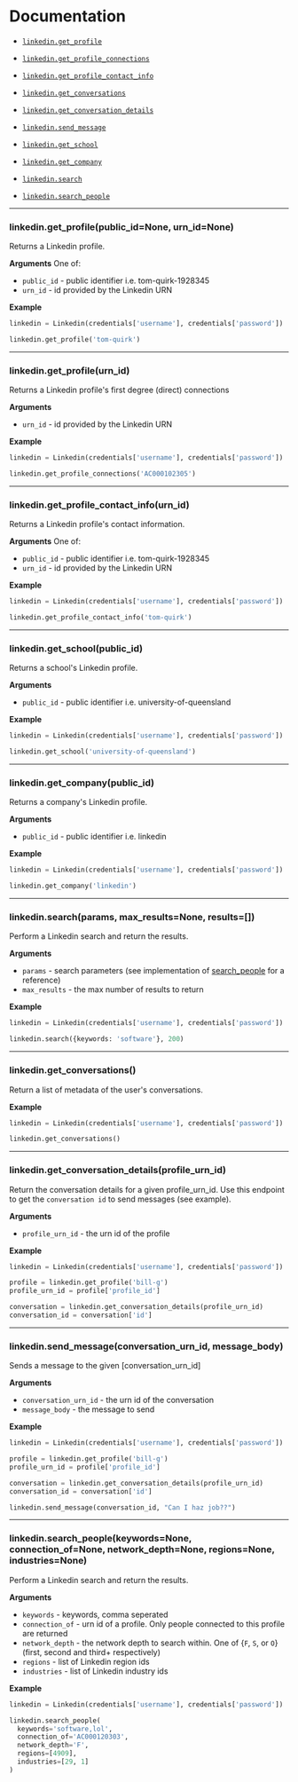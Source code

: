 # Documentation

* [`linkedin.get_profile`](#get_profile)
* [`linkedin.get_profile_connections`](#get_profile_connections)
* [`linkedin.get_profile_contact_info`](#get_profile_contact_info)

* [`linkedin.get_conversations`](#get_conversations)
* [`linkedin.get_conversation_details`](#get_conversation_details)
* [`linkedin.send_message`](#send_message)

* [`linkedin.get_school`](#get_school)
* [`linkedin.get_company`](#get_company)

* [`linkedin.search`](#search)
* [`linkedin.search_people`](#search_people)

---------------------------------------

<a name="get_profile"></a>
### linkedin.get_profile(public_id=None, urn_id=None)

Returns a Linkedin profile.

__Arguments__
One of:
* `public_id`<str> - public identifier i.e. tom-quirk-1928345
* `urn_id`<str> - id provided by the Linkedin URN

__Example__

```python
linkedin = Linkedin(credentials['username'], credentials['password'])

linkedin.get_profile('tom-quirk')
```

---------------------------------------

<a name="get_profile_connections"></a>
### linkedin.get_profile(urn_id)

Returns a Linkedin profile's first degree (direct) connections

__Arguments__
* `urn_id`<str> - id provided by the Linkedin URN

__Example__

```python
linkedin = Linkedin(credentials['username'], credentials['password'])

linkedin.get_profile_connections('AC000102305')
```

---------------------------------------

<a name="get_profile_contact_info"></a>
### linkedin.get_profile_contact_info(urn_id)

Returns a Linkedin profile's contact information.

__Arguments__
One of:
* `public_id`<str> - public identifier i.e. tom-quirk-1928345
* `urn_id`<str> - id provided by the Linkedin URN

__Example__

```python
linkedin = Linkedin(credentials['username'], credentials['password'])

linkedin.get_profile_contact_info('tom-quirk')
```

---------------------------------------

<a name="get_school"></a>
### linkedin.get_school(public_id)

Returns a school's Linkedin profile.

__Arguments__
* `public_id`<str> - public identifier i.e. university-of-queensland

__Example__

```python
linkedin = Linkedin(credentials['username'], credentials['password'])

linkedin.get_school('university-of-queensland')
```

---------------------------------------

<a name="get_company"></a>
### linkedin.get_company(public_id)

Returns a company's Linkedin profile.

__Arguments__
* `public_id`<str> - public identifier i.e. linkedin

__Example__

```python
linkedin = Linkedin(credentials['username'], credentials['password'])

linkedin.get_company('linkedin')
```

---------------------------------------

<a name="search"></a>
### linkedin.search(params, max_results=None, results=[])

Perform a Linkedin search and return the results.

__Arguments__
* `params`<dict> - search parameters (see implementation of [search_people](#search_people) for a reference)
* `max_results`<int> - the max number of results to return

__Example__

```python
linkedin = Linkedin(credentials['username'], credentials['password'])

linkedin.search({keywords: 'software'}, 200)
```

---------------------------------------

<a name="get_conversations"></a>
### linkedin.get_conversations()

Return a list of metadata of the user's conversations.

__Example__

```python
linkedin = Linkedin(credentials['username'], credentials['password'])

linkedin.get_conversations()
```

---------------------------------------

<a name="get_conversation_details"></a>
### linkedin.get_conversation_details(profile_urn_id)

Return the conversation details for a given profile_urn_id.
Use this endpoint to get the `conversation id` to send messages (see example).

__Arguments__
* `profile_urn_id`<str> - the urn id of the profile

__Example__

```python
linkedin = Linkedin(credentials['username'], credentials['password'])

profile = linkedin.get_profile('bill-g')
profile_urn_id = profile['profile_id']

conversation = linkedin.get_conversation_details(profile_urn_id)
conversation_id = conversation['id']
```

---------------------------------------

<a name="send_message"></a>
### linkedin.send_message(conversation_urn_id, message_body)

Sends a message to the given [conversation_urn_id]

__Arguments__
* `conversation_urn_id`<str> - the urn id of the conversation
* `message_body`<str> - the message to send

__Example__

```python
linkedin = Linkedin(credentials['username'], credentials['password'])

profile = linkedin.get_profile('bill-g')
profile_urn_id = profile['profile_id']

conversation = linkedin.get_conversation_details(profile_urn_id)
conversation_id = conversation['id']

linkedin.send_message(conversation_id, "Can I haz job??")
```

---------------------------------------

<a name="search_people"></a>
### linkedin.search_people(keywords=None, connection_of=None, network_depth=None, regions=None, industries=None)

Perform a Linkedin search and return the results.

__Arguments__
* `keywords`<str> - keywords, comma seperated
* `connection_of`<str> - urn id of a profile. Only people connected to this profile are returned
* `network_depth`<str> - the network depth to search within. One of {`F`, `S`, or `O`} (first, second and third+ respectively)
* `regions`<list> - list of Linkedin region ids
* `industries`<list> - list of Linkedin industry ids

__Example__

```python
linkedin = Linkedin(credentials['username'], credentials['password'])

linkedin.search_people(
  keywords='software,lol', 
  connection_of='AC000120303',
  network_depth='F',
  regions=[4909],
  industries=[29, 1]
)
```
